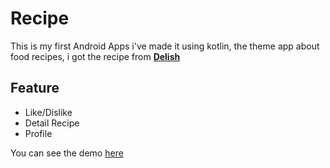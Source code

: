 # Recipe

This is my first Android Apps i've made it using kotlin,
the theme app about food recipes, i got the recipe from [**Delish**](https://www.delish.com/)

## Feature

- Like/Dislike
- Detail Recipe
- Profile

You can see the demo [here]

[here]: https://www.linkedin.com/posts/abraham-bulyan-zebua_firstapp-recipe-kotlin-activity-6776210601996877824-qQGW?utm_source=share&utm_medium=member_desktop

